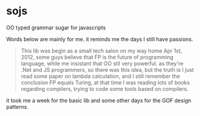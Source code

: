 # sojs
OO typed grammar sugar for javascripts

Words below are mainly for me. it reminds me the days I still have passions.
>This lib was begin as a small tech salon on my way home Apr 1st, 2012, some guys believe that FP is the future of programming language, while me
insistant that OO stil very powerful. as they're .Net and JS programmers, so there was this idea, but the truth is I just read some paper on lambda calculation,
and I still remember the conclusion FP equals Turing, at that time I was reading lots of books regarding compilers,  trying to code some tools based on compilers.

it took me a week for the basic lib and some other days for the GOF design patterns. 

